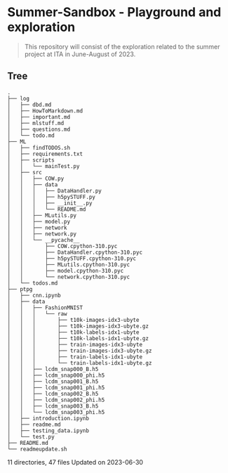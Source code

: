 # Summer-Sandbox - Playground and exploration
> This repository will consist of the exploration related to the summer project at ITA in June-August of 2023. 

## Tree
    .
    ├── log
    │   ├── dbd.md
    │   ├── HowToMarkdown.md
    │   ├── important.md
    │   ├── mlstuff.md
    │   ├── questions.md
    │   └── todo.md
    ├── ML
    │   ├── findTODOS.sh
    │   ├── requirements.txt
    │   ├── scripts
    │   │   └── mainTest.py
    │   ├── src
    │   │   ├── COW.py
    │   │   ├── data
    │   │   │   ├── DataHandler.py
    │   │   │   ├── h5pySTUFF.py
    │   │   │   ├── __init__.py
    │   │   │   └── README.md
    │   │   ├── MLutils.py
    │   │   ├── model.py
    │   │   ├── network
    │   │   ├── network.py
    │   │   └── __pycache__
    │   │       ├── COW.cpython-310.pyc
    │   │       ├── DataHandler.cpython-310.pyc
    │   │       ├── h5pySTUFF.cpython-310.pyc
    │   │       ├── MLutils.cpython-310.pyc
    │   │       ├── model.cpython-310.pyc
    │   │       └── network.cpython-310.pyc
    │   └── todos.md
    ├── ptpg
    │   ├── cnn.ipynb
    │   ├── data
    │   │   ├── FashionMNIST
    │   │   │   └── raw
    │   │   │       ├── t10k-images-idx3-ubyte
    │   │   │       ├── t10k-images-idx3-ubyte.gz
    │   │   │       ├── t10k-labels-idx1-ubyte
    │   │   │       ├── t10k-labels-idx1-ubyte.gz
    │   │   │       ├── train-images-idx3-ubyte
    │   │   │       ├── train-images-idx3-ubyte.gz
    │   │   │       ├── train-labels-idx1-ubyte
    │   │   │       └── train-labels-idx1-ubyte.gz
    │   │   ├── lcdm_snap000_B.h5
    │   │   ├── lcdm_snap000_phi.h5
    │   │   ├── lcdm_snap001_B.h5
    │   │   ├── lcdm_snap001_phi.h5
    │   │   ├── lcdm_snap002_B.h5
    │   │   ├── lcdm_snap002_phi.h5
    │   │   ├── lcdm_snap003_B.h5
    │   │   └── lcdm_snap003_phi.h5
    │   ├── introduction.ipynb
    │   ├── readme.md
    │   ├── testing_data.ipynb
    │   └── test.py
    ├── README.md
    └── readmeupdate.sh

11 directories, 47 files
Updated on 2023-06-30
